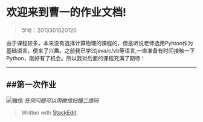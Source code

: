 

欢迎来到曹一的作业文档!
=====

 >学号：2013301020120   
 

由于课程较多，本来没有选择计算物理的课程的，但是听说老师选用Pyhton作为基础语言，便来了兴趣。之前我已学过java/c/vb等语言,一直准备有时间接触一下Python，刚好有了机会。所以我对后面的课程充满了期待！

--------------------
##第一次作业
-------
 
 ![微信](https://raw.githubusercontent.com/breakingDboy/computational_physics_2013301020120/master/weixin_image.png)
*任何问题可以用微信扫描二维码*
> Written with [StackEdit](https://stackedit.io/).